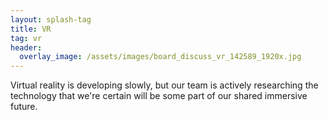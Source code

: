 ```yaml
---
layout: splash-tag
title: VR
tag: vr
header:
  overlay_image: /assets/images/board_discuss_vr_142589_1920x.jpg
---
```


Virtual reality is developing slowly, but our team is actively researching the technology that we're certain will be some part of our shared immersive future. 